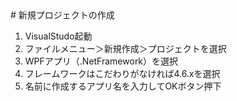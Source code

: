 <html><meta lang="ja" charset=utf-8/></html>
# 新規プロジェクトの作成

1. VisualStudo起動
2. ファイルメニュー＞新規作成＞プロジェクトを選択<br/>
3. WPFアプリ（.NetFramework）を選択<br/>
4. フレームワークはこだわりがなければ4.6.xを選択<br/>
5. 名前に作成するアプリ名を入力してOKボタン押下<br/>